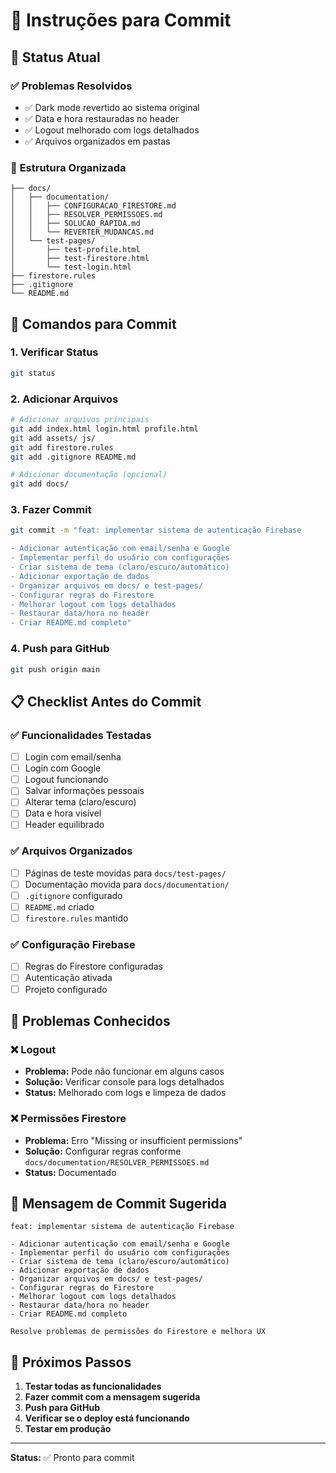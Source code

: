 # 📝 Instruções para Commit

## 🎯 **Status Atual**

### ✅ **Problemas Resolvidos**

- ✅ Dark mode revertido ao sistema original
- ✅ Data e hora restauradas no header
- ✅ Logout melhorado com logs detalhados
- ✅ Arquivos organizados em pastas

### 📁 **Estrutura Organizada**

```
├── docs/
│   ├── documentation/
│   │   ├── CONFIGURACAO_FIRESTORE.md
│   │   ├── RESOLVER_PERMISSOES.md
│   │   ├── SOLUCAO_RAPIDA.md
│   │   └── REVERTER_MUDANCAS.md
│   └── test-pages/
│       ├── test-profile.html
│       ├── test-firestore.html
│       └── test-login.html
├── firestore.rules
├── .gitignore
└── README.md
```

## 🚀 **Comandos para Commit**

### 1. **Verificar Status**

```bash
git status
```

### 2. **Adicionar Arquivos**

```bash
# Adicionar arquivos principais
git add index.html login.html profile.html
git add assets/ js/
git add firestore.rules
git add .gitignore README.md

# Adicionar documentação (opcional)
git add docs/
```

### 3. **Fazer Commit**

```bash
git commit -m "feat: implementar sistema de autenticação Firebase

- Adicionar autenticação com email/senha e Google
- Implementar perfil do usuário com configurações
- Criar sistema de tema (claro/escuro/automático)
- Adicionar exportação de dados
- Organizar arquivos em docs/ e test-pages/
- Configurar regras do Firestore
- Melhorar logout com logs detalhados
- Restaurar data/hora no header
- Criar README.md completo"
```

### 4. **Push para GitHub**

```bash
git push origin main
```

## 📋 **Checklist Antes do Commit**

### ✅ **Funcionalidades Testadas**

- [ ] Login com email/senha
- [ ] Login com Google
- [ ] Logout funcionando
- [ ] Salvar informações pessoais
- [ ] Alterar tema (claro/escuro)
- [ ] Data e hora visível
- [ ] Header equilibrado

### ✅ **Arquivos Organizados**

- [ ] Páginas de teste movidas para `docs/test-pages/`
- [ ] Documentação movida para `docs/documentation/`
- [ ] `.gitignore` configurado
- [ ] `README.md` criado
- [ ] `firestore.rules` mantido

### ✅ **Configuração Firebase**

- [ ] Regras do Firestore configuradas
- [ ] Autenticação ativada
- [ ] Projeto configurado

## 🐛 **Problemas Conhecidos**

### ❌ **Logout**

- **Problema:** Pode não funcionar em alguns casos
- **Solução:** Verificar console para logs detalhados
- **Status:** Melhorado com logs e limpeza de dados

### ❌ **Permissões Firestore**

- **Problema:** Erro "Missing or insufficient permissions"
- **Solução:** Configurar regras conforme `docs/documentation/RESOLVER_PERMISSOES.md`
- **Status:** Documentado

## 📝 **Mensagem de Commit Sugerida**

```
feat: implementar sistema de autenticação Firebase

- Adicionar autenticação com email/senha e Google
- Implementar perfil do usuário com configurações
- Criar sistema de tema (claro/escuro/automático)
- Adicionar exportação de dados
- Organizar arquivos em docs/ e test-pages/
- Configurar regras do Firestore
- Melhorar logout com logs detalhados
- Restaurar data/hora no header
- Criar README.md completo

Resolve problemas de permissões do Firestore e melhora UX
```

## 🎉 **Próximos Passos**

1. **Testar todas as funcionalidades**
2. **Fazer commit com a mensagem sugerida**
3. **Push para GitHub**
4. **Verificar se o deploy está funcionando**
5. **Testar em produção**

---

**Status:** ✅ Pronto para commit
